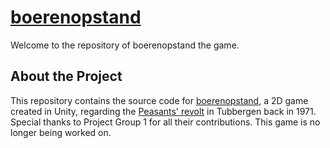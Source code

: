 # [boerenopstand](https://boerenopstand.itch.io/boerenopstand)

Welcome to the repository of boerenopstand the game.

## About the Project

This repository contains the source code for [boerenopstand](https://boerenopstand.itch.io/boerenopstand), a 2D game created in Unity, regarding the [Peasants' revolt](https://nl.wikipedia.org/wiki/Boerenopstand_(1971)) in Tubbergen back in 1971. Special thanks to Project Group 1 for all their contributions. This game is no longer being worked on.
